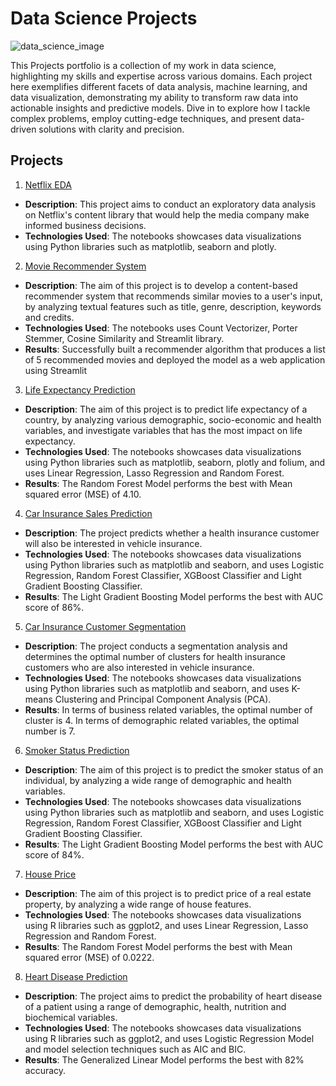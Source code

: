 # Data Science Projects

![data_science_image](https://github.com/bebe5004/Eunbin-Yoo-s-Portfolio/assets/59913944/92ab8e4e-0108-4b77-aee4-348ccd153194)

This Projects portfolio is a collection of my work in data science, highlighting my skills and expertise across various domains. Each project here exemplifies different facets of data analysis, machine learning, and data visualization, demonstrating my ability to transform raw data into actionable insights and predictive models. Dive in to explore how I tackle complex problems, employ cutting-edge techniques, and present data-driven solutions with clarity and precision.

## Projects

1. [Netflix EDA](https://github.com/bebe5004/Eunbin-Yoo-s-Portfolio/tree/main/Netflix%20EDA)

* **Description**: This project aims to conduct an exploratory data analysis on Netflix's content library that would help the media company make informed business decisions.
* **Technologies Used**: The notebooks showcases data visualizations using Python libraries such as matplotlib, seaborn and plotly.

2. [Movie Recommender System](https://github.com/bebe5004/Eunbin-Yoo-s-Portfolio/tree/main/Movie%20Recommender%20System)

* **Description**: The aim of this project is to develop a content-based recommender system that recommends similar movies to a user's input, by analyzing textual features such as title, genre, description, keywords and credits.
* **Technologies Used**: The notebooks uses Count Vectorizer, Porter Stemmer, Cosine Similarity and Streamlit library.
* **Results**: Successfully built a recommender algorithm that produces a list of 5 recommended movies and deployed the model as a web application using Streamlit

3. [Life Expectancy Prediction](https://github.com/bebe5004/Eunbin-Yoo-s-Portfolio/tree/main/Life%20Expectancy%20Prediction)

* **Description**: The aim of this project is to predict life expectancy of a country, by analyzing various demographic, socio-economic and health variables, and investigate variables that has the most impact on life expectancy.
* **Technologies Used**: The notebooks showcases data visualizations using Python libraries such as matplotlib, seaborn, plotly and folium, and uses Linear Regression, Lasso Regression and Random Forest.
* **Results**: The Random Forest Model performs the best with Mean squared error (MSE) of 4.10.

4. [Car Insurance Sales Prediction](https://github.com/bebe5004/Eunbin-Yoo-s-Portfolio/tree/main/Car%20Insurance%20Sales%20Prediction)

* **Description**: The project predicts whether a health insurance customer will also be interested in vehicle insurance.
* **Technologies Used**: The notebooks showcases data visualizations using Python libraries such as matplotlib and seaborn, and uses Logistic Regression, Random Forest Classifier, XGBoost Classifier and Light Gradient Boosting Classifier.
* **Results**: The Light Gradient Boosting Model performs the best with AUC score of 86%.

5. [Car Insurance Customer Segmentation](https://github.com/bebe5004/Eunbin-Yoo-s-Portfolio/tree/main/Car%20Insurance%20Customer%20Segmentation%20Analysis)

* **Description**: The project conducts a segmentation analysis and determines the optimal number of clusters for health insurance customers who are also interested in vehicle insurance.
* **Technologies Used**: The notebooks showcases data visualizations using Python libraries such as matplotlib and seaborn, and uses K-means Clustering and Principal Component Analysis (PCA).
* **Results**: In terms of business related variables, the optimal number of cluster is 4. In terms of demographic related variables, the optimal number is 7.

6. [Smoker Status Prediction](https://github.com/bebe5004/Eunbin-Yoo-s-Portfolio/tree/main/Smoker%20Status%20Prediction)

* **Description**: The aim of this project is to predict the smoker status of an individual, by analyzing a wide range of demographic and health variables.
* **Technologies Used**: The notebooks showcases data visualizations using Python libraries such as matplotlib and seaborn, and uses Logistic Regression, Random Forest Classifier, XGBoost Classifier and Light Gradient Boosting Classifier.
* **Results**: The Light Gradient Boosting Model performs the best with AUC score of 84%.

7. [House Price](https://github.com/bebe5004/Eunbin-Yoo-s-Portfolio/tree/main/House%20Price%20Prediction)

* **Description**: The aim of this project is to predict price of a real estate property, by analyzing a wide range of house features.
* **Technologies Used**: The notebooks showcases data visualizations using R libraries such as ggplot2, and uses Linear Regression, Lasso Regression and Random Forest.
* **Results**: The Random Forest Model performs the best with Mean squared error (MSE) of 0.0222.

8. [Heart Disease Prediction](https://github.com/bebe5004/Eunbin-Yoo-s-Portfolio/tree/main/Heart%20Disease%20Prediction)

* **Description**: The project aims to predict the probability of heart disease of a patient using a range of demographic, health, nutrition and biochemical variables.
* **Technologies Used**: The notebooks showcases data visualizations using R libraries such as ggplot2, and uses Logistic Regression Model and model selection techniques such as AIC and BIC.
* **Results**: The Generalized Linear Model performs the best with 82% accuracy.
